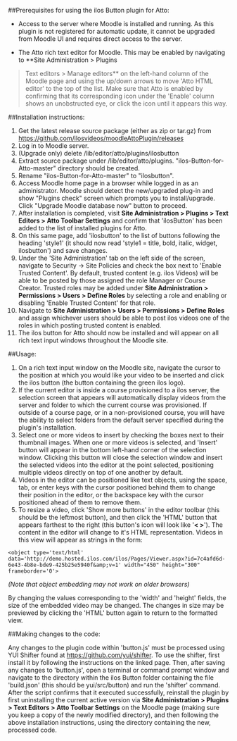 ##Prerequisites for using the ilos Button plugin for Atto:

* Access to the server where Moodle is installed and running. As this plugin is not registered for automatic update, it cannot be upgraded from Moodle UI and requires direct access to the server.
<!--
* The Moodle 2.0 Plugin for ilos. The plugin and instructions for installation may be found at 
  https://github.com/ilos/Moodle-2.0-Plugin-for-ilos
-->
* The Atto rich text editor for Moodle. This may be enabled by navigating to **Site Administration > Plugins 
> Text editors > Manage editors** on the left-hand column of the Moodle page and using the up/down arrows to 
move 'Atto HTML editor' to the top of the list. Make sure that Atto is enabled by confirming that its corresponding 
icon under the 'Enable' column shows an unobstructed eye, or click the icon until it appears this way.


##Installation instructions:

1. Get the latest release source package (either as zip or tar.gz) from https://github.com/ilosvideos/moodleAttoPlugin/releases
1. Log in to Moodle server.
1. (Upgrade only) delete /lib/editor/atto/plugins/ilosbutton
1. Extract source package under /lib/editor/atto/plugins. "ilos-Button-for-Atto-master" directory should be created.
1. Rename "ilos-Button-for-Atto-master" to "ilosbutton".
1. Access Moodle home page in a browser while logged in as an administrator. Moodle should detect the new/upgraded plug-in and show "Plugins check" screen which prompts you to install/upgrade. Click  "Upgrade Moodle database now" button to proceed.
1. After installation is completed, visit **Site Administration > Plugins > Text Editors > Atto Toolbar Settings** and confirm that 'ilosButton' has been added to the list of installed plugins for Atto.
1. On this same page, add 'ilosbutton' to the list of buttons following the heading 'style1' (it should now read 'style1 = title, bold, italic, widget, ilosbutton') and save changes.
1. Under the 'Site Administration' tab on the left side of the screen, navigate to Security -> Site Policies and check the box next to 'Enable Trusted Content'. By default, trusted content (e.g. ilos Videos) will be able to be posted by those assigned the role Manager or Course Creator. Trusted roles may be added under **Site Administration > Permissions > Users > Define Roles** by selecting a role and enabling or disabling 'Enable Trusted Content' for that role.
1. Navigate to **Site Administration > Users > Permissions > Define Roles** and assign whichever users should be able to post ilos videos one of the roles in which posting trusted content is enabled.
1. The ilos button for Atto should now be installed and will appear on all rich text input windows throughout the Moodle site.
    
##Usage:

1. On a rich text input window on the Moodle site, navigate the cursor to the position at which you would like your video to be inserted and click the ilos button (the button containing the green ilos logo). 
1. If the current editor is inside a course provisioned to a ilos server, the selection screen that appears will automatically display videos from the server and folder to which the current course was provisioned. If outside of a course page, or in a non-provisioned course, you will have the ability to select folders from the default server specified during the plugin's installation.
1. Select one or more videos to insert by checking the boxes next to their thumbnail images. When one or more videos is selected, and 'Insert' button will appear in the bottom left-hand corner of the selection window. Clicking this button will close the selection window and insert the selected videos into the editor at the point selected, positioning multiple videos directly on top of one another by default.
1. Videos in the editor can be positioned like text objects, using the space, tab, or enter keys with the cursor positioned behind them to  change their position in the editor, or the backspace key with the cursor positioned ahead of them to remove them.
1. To resize a video, click 'Show more buttons' in the editor toolbar (this should be the leftmost button), and then click the 'HTML' button that appears farthest to the right (this button's icon will look like '**< >**'). The content in the editor will change to it's HTML representation. Videos in this view will appear as strings in the form:

```
<object type='text/html' data='http://demo.hosted.ilos.com/ilos/Pages/Viewer.aspx?id=7c4afd6d-6e43-4b8e-bde9-425b25e5940f&amp;v=1' width="450" height="300" frameborder='0'>
```

*(Note that object embedding may not work on older browsers)*

By changing the values corresponding to the 'width' and 'height' fields, the size of the embedded video may be changed. The changes in size may be previewed by clicking the 'HTML' button again to return to the formatted view.

##Making changes to the code:

Any changes to the plugin code within 'button.js' must be processed using YUI Shifter found at https://github.com/yui/shifter. To use the shifter, first install it by following the instructions on the linked page. Then, after saving any changes to 'button.js', open a terminal or command prompt window and navigate to the directory within the ilos Button folder containing the file 'build.json' (this should be yui/src/button) and run the 'shifter' command. After the script confirms that it executed successfully, reinstall the plugin by first uninstalling the current active version via **Site Administration > Plugins > Text Editors > Atto Toolbar Settings** on the Moodle page (making sure you keep a copy of the newly modified directory), and then following the above installation instructions, using the directory containing the new, processed code.
    
